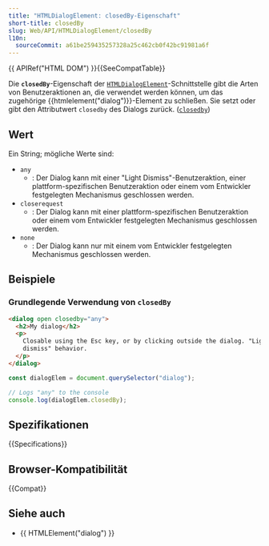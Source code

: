 ```yaml
---
title: "HTMLDialogElement: closedBy-Eigenschaft"
short-title: closedBy
slug: Web/API/HTMLDialogElement/closedBy
l10n:
  sourceCommit: a61be259435257328a25c462cb0f42bc91981a6f
---
```


{{ APIRef("HTML DOM") }}{{SeeCompatTable}}

Die **`closedBy`**-Eigenschaft der [`HTMLDialogElement`](/de/docs/Web/API/HTMLDialogElement)-Schnittstelle gibt die Arten von Benutzeraktionen an, die verwendet werden können, um das zugehörige {{htmlelement("dialog")}}-Element zu schließen. Sie setzt oder gibt den Attributwert `closedby` des Dialogs zurück. ([`closedby`](/de/docs/Web/HTML/Reference/Elements/dialog#closedby))

## Wert

Ein String; mögliche Werte sind:

- `any`
  - : Der Dialog kann mit einer "Light Dismiss"-Benutzeraktion, einer plattform-spezifischen Benutzeraktion oder einem vom Entwickler festgelegten Mechanismus geschlossen werden.
- `closerequest`
  - : Der Dialog kann mit einer plattform-spezifischen Benutzeraktion oder einem vom Entwickler festgelegten Mechanismus geschlossen werden.
- `none`
  - : Der Dialog kann nur mit einem vom Entwickler festgelegten Mechanismus geschlossen werden.

## Beispiele

### Grundlegende Verwendung von `closedBy`

```html
<dialog open closedby="any">
  <h2>My dialog</h2>
  <p>
    Closable using the Esc key, or by clicking outside the dialog. "Light
    dismiss" behavior.
  </p>
</dialog>
```

```js
const dialogElem = document.querySelector("dialog");

// Logs "any" to the console
console.log(dialogElem.closedBy);
```

## Spezifikationen

{{Specifications}}

## Browser-Kompatibilität

{{Compat}}

## Siehe auch

- {{ HTMLElement("dialog") }}
